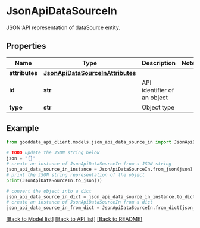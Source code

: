 # JsonApiDataSourceIn

JSON:API representation of dataSource entity.

## Properties

Name | Type | Description | Notes
------------ | ------------- | ------------- | -------------
**attributes** | [**JsonApiDataSourceInAttributes**](JsonApiDataSourceInAttributes.md) |  | 
**id** | **str** | API identifier of an object | 
**type** | **str** | Object type | 

## Example

```python
from gooddata_api_client.models.json_api_data_source_in import JsonApiDataSourceIn

# TODO update the JSON string below
json = "{}"
# create an instance of JsonApiDataSourceIn from a JSON string
json_api_data_source_in_instance = JsonApiDataSourceIn.from_json(json)
# print the JSON string representation of the object
print(JsonApiDataSourceIn.to_json())

# convert the object into a dict
json_api_data_source_in_dict = json_api_data_source_in_instance.to_dict()
# create an instance of JsonApiDataSourceIn from a dict
json_api_data_source_in_from_dict = JsonApiDataSourceIn.from_dict(json_api_data_source_in_dict)
```
[[Back to Model list]](../README.md#documentation-for-models) [[Back to API list]](../README.md#documentation-for-api-endpoints) [[Back to README]](../README.md)



